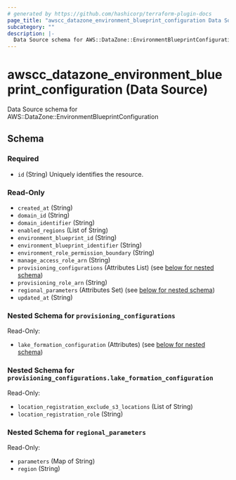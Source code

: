 ```yaml
---
# generated by https://github.com/hashicorp/terraform-plugin-docs
page_title: "awscc_datazone_environment_blueprint_configuration Data Source - terraform-provider-awscc"
subcategory: ""
description: |-
  Data Source schema for AWS::DataZone::EnvironmentBlueprintConfiguration
---
```


# awscc_datazone_environment_blueprint_configuration (Data Source)

Data Source schema for AWS::DataZone::EnvironmentBlueprintConfiguration



<!-- schema generated by tfplugindocs -->
## Schema

### Required

- `id` (String) Uniquely identifies the resource.

### Read-Only

- `created_at` (String)
- `domain_id` (String)
- `domain_identifier` (String)
- `enabled_regions` (List of String)
- `environment_blueprint_id` (String)
- `environment_blueprint_identifier` (String)
- `environment_role_permission_boundary` (String)
- `manage_access_role_arn` (String)
- `provisioning_configurations` (Attributes List) (see [below for nested schema](#nestedatt--provisioning_configurations))
- `provisioning_role_arn` (String)
- `regional_parameters` (Attributes Set) (see [below for nested schema](#nestedatt--regional_parameters))
- `updated_at` (String)

<a id="nestedatt--provisioning_configurations"></a>
### Nested Schema for `provisioning_configurations`

Read-Only:

- `lake_formation_configuration` (Attributes) (see [below for nested schema](#nestedatt--provisioning_configurations--lake_formation_configuration))

<a id="nestedatt--provisioning_configurations--lake_formation_configuration"></a>
### Nested Schema for `provisioning_configurations.lake_formation_configuration`

Read-Only:

- `location_registration_exclude_s3_locations` (List of String)
- `location_registration_role` (String)



<a id="nestedatt--regional_parameters"></a>
### Nested Schema for `regional_parameters`

Read-Only:

- `parameters` (Map of String)
- `region` (String)
